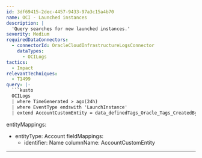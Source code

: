 ```yaml
---
id: 3df69415-2dec-4457-9433-97a3c15a4b70
name: OCI - Launched instances
description: |
  'Query searches for new launched instances.'
severity: Medium
requiredDataConnectors:
  - connectorId: OracleCloudInfrastructureLogsConnector
    dataTypes:
      - OCILogs
tactics:
  - Impact
relevantTechniques:
  - T1499
query: |-
  ```kusto
  OCILogs
  | where TimeGenerated > ago(24h)
  | where EventType endswith 'LaunchInstance'
  | extend AccountCustomEntity = data_definedTags_Oracle_Tags_CreatedBy_s
  ```
entityMappings:
  - entityType: Account
    fieldMappings:
      - identifier: Name
        columnName: AccountCustomEntity
---
```



